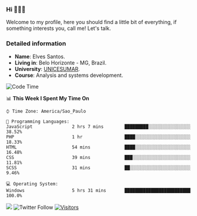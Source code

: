


### Hi 🙋🏽‍♂️

Welcome to my profile, here you should find a little bit of everything, if something interests you, call me! Let's talk.

### Detailed information

* **Name**: Elves Santos.
* **Living in**: Belo Horizonte - MG, Brazil.
* **University**: [UNICESUMAR](https://venhaparaunicesumar.com.br/pos-graduacao).
* **Course**: Analysis and systems development.

<!--START_SECTION:waka-->
![Code Time](http://img.shields.io/badge/Code%20Time-18%20hrs%2017%20mins-blue)

📊 **This Week I Spent My Time On** 

```text
⌚︎ Time Zone: America/Sao_Paulo

💬 Programming Languages: 
JavaScript               2 hrs 7 mins        █████████░░░░░░░░░░░░░░░░   38.52% 
PHP                      1 hr                ████░░░░░░░░░░░░░░░░░░░░░   18.33% 
HTML                     54 mins             ████░░░░░░░░░░░░░░░░░░░░░   16.48% 
CSS                      39 mins             ███░░░░░░░░░░░░░░░░░░░░░░   11.81% 
SCSS                     31 mins             ██░░░░░░░░░░░░░░░░░░░░░░░   9.46%

💻 Operating System: 
Windows                  5 hrs 31 mins       █████████████████████████   100.0%

```


<!--END_SECTION:waka-->


<a href="https://www.linkedin.com/in/e1vescmd/"  target="_blank"><img src="https://img.shields.io/badge/-LinkedIn-%230077B5?style=for-the-badge&logo=linkedin&logoColor=white" target="_blank"></a>
![Twitter Follow](https://img.shields.io/twitter/follow/e1vescmd?color=00aced&label=Twitter&style=for-the-badge)
[![Visitors](https://api.visitorbadge.io/api/visitors?path=https%3A%2F%2Fgithub.com%2Fe1vescmd&labelColor=%23697689&countColor=%23d9e3f0)](https://visitorbadge.io/status?path=https%3A%2F%2Fgithub.com%2Fe1vescmd)
